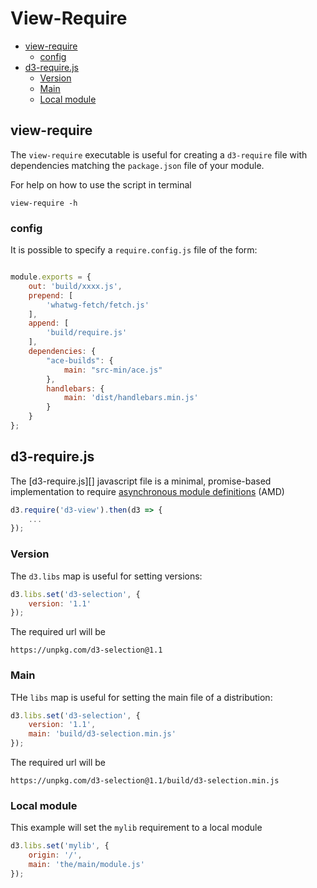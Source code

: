 # View-Require

<!-- START doctoc generated TOC please keep comment here to allow auto update -->
<!-- DON'T EDIT THIS SECTION, INSTEAD RE-RUN doctoc TO UPDATE -->


- [view-require](#view-require)
  - [config](#config)
- [d3-require.js](#d3-requirejs)
  - [Version](#version)
  - [Main](#main)
  - [Local module](#local-module)

<!-- END doctoc generated TOC please keep comment here to allow auto update -->

## view-require

The ``view-require`` executable is useful for creating a ``d3-require`` file with dependencies matching the ``package.json`` file of your module.

For help on how to use the script in terminal
```
view-require -h
```

### config

It is possible to specify a ``require.config.js`` file of the form:
```javascript

module.exports = {
    out: 'build/xxxx.js',
    prepend: [
        'whatwg-fetch/fetch.js'
    ],
    append: [
        'build/require.js'
    ],
    dependencies: {
        "ace-builds": {
            main: "src-min/ace.js"
        },
        handlebars: {
            main: 'dist/handlebars.min.js'
        }
    }
};
```

## d3-require.js

The [d3-require.js][] javascript file is a minimal, promise-based implementation
to require [asynchronous module definitions](https://github.com/amdjs/amdjs-api/blob/master/AMD.md) (AMD)
```javascript
d3.require('d3-view').then(d3 => {
    ...
});
```

### Version

The ``d3.libs`` map is useful for setting versions:
```javascript
d3.libs.set('d3-selection', {
    version: '1.1'
});
```
The required url will be
```
https://unpkg.com/d3-selection@1.1
```

### Main

THe ``libs`` map is useful for setting the main file of a distribution:
```javascript
d3.libs.set('d3-selection', {
    version: '1.1',
    main: 'build/d3-selection.min.js'
});
```
The required url will be
```
https://unpkg.com/d3-selection@1.1/build/d3-selection.min.js
```

### Local module

This example will set the ``mylib`` requirement to a local module
```javascript
d3.libs.set('mylib', {
    origin: '/',
    main: 'the/main/module.js'
});
```
